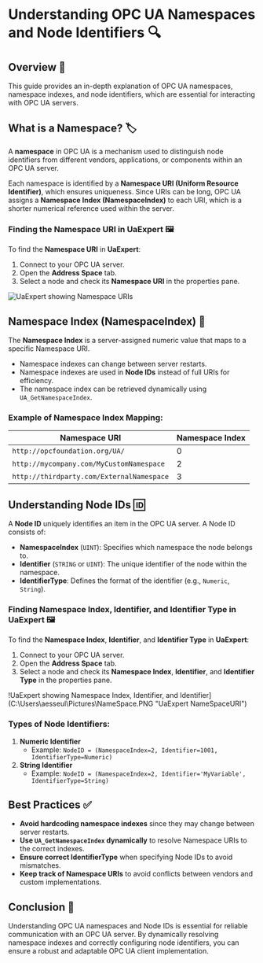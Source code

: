 # Understanding OPC UA Namespaces and Node Identifiers 🔍

## Overview 🚀

This guide provides an in-depth explanation of OPC UA namespaces, namespace indexes, and node identifiers, which are essential for interacting with OPC UA servers.

## What is a Namespace? 🏷️

A **namespace** in OPC UA is a mechanism used to distinguish node identifiers from different vendors, applications, or components within an OPC UA server. 

Each namespace is identified by a **Namespace URI (Uniform Resource Identifier)**, which ensures uniqueness. Since URIs can be long, OPC UA assigns a **Namespace Index (NamespaceIndex)** to each URI, which is a shorter numerical reference used within the server.

### Finding the Namespace URI in UaExpert 🖼️

To find the **Namespace URI** in **UaExpert**:
1. Connect to your OPC UA server.
2. Open the **Address Space** tab.
3. Select a node and check its **Namespace URI** in the properties pane.

![UaExpert showing Namespace URIs](C:\Users\aesseul\Pictures\NameSpaceURI.PNG "UaExpert NameSpaceURI")

## Namespace Index (NamespaceIndex) 🔢

The **Namespace Index** is a server-assigned numeric value that maps to a specific Namespace URI. 

- Namespace indexes can change between server restarts.
- Namespace indexes are used in **Node IDs** instead of full URIs for efficiency.
- The namespace index can be retrieved dynamically using `UA_GetNamespaceIndex`.

### Example of Namespace Index Mapping:

| Namespace URI                                | Namespace Index |
|----------------------------------------------|----------------|
| `http://opcfoundation.org/UA/`              | 0              |
| `http://mycompany.com/MyCustomNamespace`    | 2              |
| `http://thirdparty.com/ExternalNamespace`   | 3              |

## Understanding Node IDs 🆔

A **Node ID** uniquely identifies an item in the OPC UA server. A Node ID consists of:

- **NamespaceIndex** (`UINT`): Specifies which namespace the node belongs to.
- **Identifier** (`STRING` or `UINT`): The unique identifier of the node within the namespace.
- **IdentifierType**: Defines the format of the identifier (e.g., `Numeric`, `String`).

### Finding Namespace Index, Identifier, and Identifier Type in UaExpert 🖼️

To find the **Namespace Index**, **Identifier**, and **Identifier Type** in **UaExpert**:
1. Connect to your OPC UA server.
2. Open the **Address Space** tab.
3. Select a node and check its **Namespace Index**, **Identifier**, and **Identifier Type** in the properties pane.

!UaExpert showing Namespace Index, Identifier, and Identifier](C:\Users\aesseul\Pictures\NameSpace.PNG "UaExpert NameSpaceURI")

### Types of Node Identifiers:

1. **Numeric Identifier**
   - Example: `NodeID = (NamespaceIndex=2, Identifier=1001, IdentifierType=Numeric)`
2. **String Identifier**
   - Example: `NodeID = (NamespaceIndex=2, Identifier='MyVariable', IdentifierType=String)`

## Best Practices ✅

- **Avoid hardcoding namespace indexes** since they may change between server restarts.
- **Use `UA_GetNamespaceIndex` dynamically** to resolve Namespace URIs to the correct indexes.
- **Ensure correct IdentifierType** when specifying Node IDs to avoid mismatches.
- **Keep track of Namespace URIs** to avoid conflicts between vendors and custom implementations.

## Conclusion 🎯

Understanding OPC UA namespaces and Node IDs is essential for reliable communication with an OPC UA server. By dynamically resolving namespace indexes and correctly configuring node identifiers, you can ensure a robust and adaptable OPC UA client implementation.
